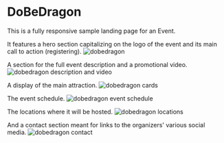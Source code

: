 # DoBeDragon
This is a fully responsive sample landing page for an Event.

It features a hero section capitalizing on the logo of the event and its main call to action (registering).
![dobedragon](https://images2.imgbox.com/b0/d3/z0VzzDdO_o.png)

A section for the full event description and a promotional video.
![dobedragon description and video](https://images2.imgbox.com/be/7d/hk16vSB0_o.jpg)

A display of the main attraction. 
![dobedragon cards](https://images2.imgbox.com/1a/42/V2NNck3p_o.jpg)

The event schedule.
![dobedragon event schedule](https://images2.imgbox.com/58/d0/FtpT4G1l_o.jpg)

The locations where it will be hosted.
![dobedragon locations](https://images2.imgbox.com/85/59/6udl6nBc_o.jpg)

And a contact section meant for links to the organizers' various social media. 
![dobedragon contact](https://images2.imgbox.com/be/19/uhcgXO2k_o.jpg)